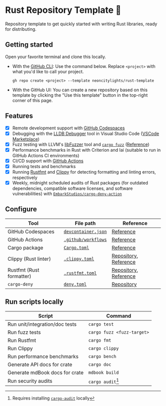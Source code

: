 # Rust Repository Template 🦀

Repository template to get quickly started with writing Rust libraries, ready for distributing.

## Getting started

Open your favorite terminal and clone this locally.

- With the [GitHub CLI](https://cli.github.com/): Use the command below. Replace `<project>` with what you'd like to call your project.

   ```shell
   gh repo create <project> --template neoncitylights/rust-template
   ```

- With the GitHub UI: You can create a new repository based on this template by clicking the "Use this template" button in the top-right corner of this page.

## Features

- [x] Remote development support with [GitHub Codespaces](https://github.com/features/codespaces)
- [x] Debugging with the [LLDB Debugger](https://lldb.llvm.org/) tool in Visual Studio Code ([VSCode Marketplace](https://marketplace.visualstudio.com/items?itemName=vadimcn.vscode-lldb))
- [x] Fuzz testing with LLVM's [libFuzzer](https://llvm.org/docs/LibFuzzer.html) tool and [`cargo fuzz`](https://github.com/rust-fuzz/cargo-fuzz) ([Reference](https://rust-fuzz.github.io/book/introduction.html))
- [x] Performance benchmarks in Rust with Criterion and Iai (suitable to run in GitHub Actions CI environments)
- [x] CI/CD support with [GitHub Actions](https://github.com/features/actions)
- [x] Running tests and benchmarks
- [x] Running [Rustfmt](https://github.com/rust-lang/rustfmt) and [Clippy](https://github.com/rust-lang/rust-clippy) for detecting formatting and linting errors, respectively
- [x] Weekly, midnight scheduled audits of Rust packages (for outdated dependencies, compatible software licenses, and software vulnerabilities) with [`EmbarkStudios/cargo-deny-action`](https://github.com/EmbarkStudios/cargo-deny-action)

## Configure

| Tool                     | File path                                                | Reference                                                                                                        |
|--------------------------|----------------------------------------------------------|------------------------------------------------------------------------------------------------------------------|
| GitHub Codespaces        | [`devcontainer.json`](./.devcontainer/devcontainer.json) | [Reference](https://containers.dev/implementors/json_reference/)                                                 |
| GitHub Actions           | [`.github/workflows`](./.github/workflows)               | [Reference](https://docs.github.com/en/actions/using-workflows/workflow-syntax-for-github-actions)               |
| Cargo package            | [`Cargo.toml`](crates/pkg1/Cargo.toml)                            | [Reference](https://doc.rust-lang.org/cargo/reference/manifest.html)                                             |
| Clippy (Rust linter)     | [`.clippy.toml`](./.clippy.toml)                         | [Repository](https://github.com/rust-lang/rust-clippy), [Reference]( https://rust-lang.github.io/rust-clippy/) |
| Rustfmt (Rust formatter) | [`.rustfmt.toml`](./.rustfmt.toml)                       | [Repository](https://github.com/rust-lang/rustfmt), [Reference](https://rust-lang.github.io/rustfmt/)           |
| `cargo-deny`             | [`deny.toml`](./deny.toml)                               | [Repository](https://github.com/EmbarkStudios/cargo-deny)                                                        |

## Run scripts locally

| Script      | Command |
|-------------|---------|
| Run unit/integration/doc tests | `cargo test` |
| Run fuzz tests | `cargo fuzz <fuzz-target>` |
| Run Rustfmt | `cargo fmt` |
| Run Clippy | `cargo clippy` |
| Run performance benchmarks | `cargo bench` |
| Generate API docs for crate | `cargo doc` |
| Generate mdBook docs for crate | `mdbook build` |
| Run security audits | `cargo audit`[^cargo-audit] |

[^cargo-audit]: Requires installing [`cargo-audit`](https://crates.io/crates/cargo-audit) locally
